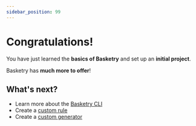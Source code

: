 ```yaml
---
sidebar_position: 99
---
```


# Congratulations!

You have just learned the **basics of Basketry** and set up an **initial project**.

Basketry has **much more to offer**!

## What's next?

- Learn more about the [Basketry CLI](/docs/tutorial/tutorial-extras/cli)
- Create a [custom rule](/docs/tutorial/tutorial-extras/building-custom-rules)
- Create a [custom generator](/docs/tutorial/tutorial-extras/building-a-generator)
